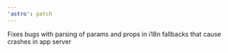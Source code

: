 ```yaml
---
'astro': patch
---
```


Fixes bugs with parsing of params and props in i18n fallbacks that cause crashes in app server
